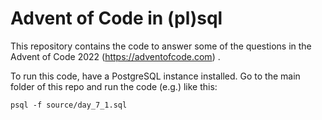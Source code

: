 # Advent of Code in (pl)sql

This repository contains the code to answer some of the questions in the Advent of Code 2022 (https://adventofcode.com) .

To run this code, have a PostgreSQL instance installed. Go to the main folder of this repo and run the code (e.g.) like this:

`psql -f source/day_7_1.sql`
